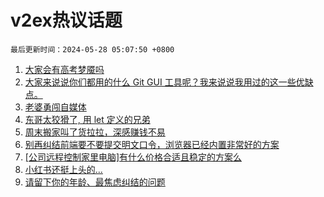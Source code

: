 # v2ex热议话题

`最后更新时间：2024-05-28 05:07:50 +0800`

1. [大家会有高考梦魇吗](https://www.v2ex.com/t/1044208)
1. [大家来说说你们都用的什么 Git GUI 工具呢？我来说说我用过的这一些优缺点。](https://www.v2ex.com/t/1044211)
1. [老婆勇闯自媒体](https://www.v2ex.com/t/1044228)
1. [东哥太狡猾了, 用 let 定义的兄弟](https://www.v2ex.com/t/1044173)
1. [周末搬家叫了货拉拉，深感赚钱不易](https://www.v2ex.com/t/1044247)
1. [别再纠结前端要不要提交明文口令，浏览器已经内置非常好的方案](https://www.v2ex.com/t/1044263)
1. [[公司远程控制家里电脑]有什么价格合适且稳定的方案么](https://www.v2ex.com/t/1044318)
1. [小红书还挺上头的...](https://www.v2ex.com/t/1044286)
1. [请留下你的年龄、最焦虑纠结的问题](https://www.v2ex.com/t/1044332)

